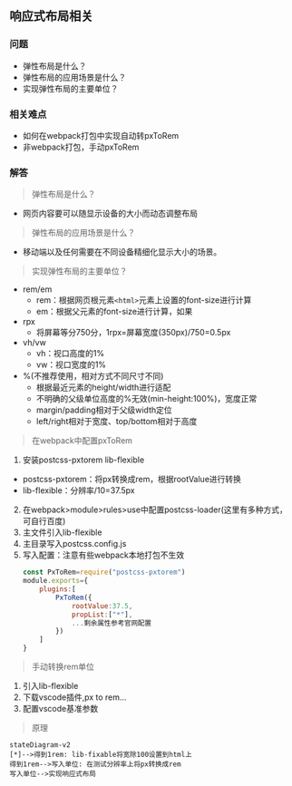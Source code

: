 ## 响应式布局相关

### 问题
+ 弹性布局是什么？
+ 弹性布局的应用场景是什么？
+ 实现弹性布局的主要单位？

### 相关难点
+ 如何在webpack打包中实现自动转pxToRem
+ 非webpack打包，手动pxToRem

### 解答
> 弹性布局是什么？  
- 网页内容要可以随显示设备的大小而动态调整布局

> 弹性布局的应用场景是什么？
- 移动端以及任何需要在不同设备精细化显示大小的场景。
  
> 实现弹性布局的主要单位？
- rem/em
  - rem：根据网页根元素`<html>`元素上设置的font-size进行计算
  - em：根据父元素的font-size进行计算，如果
- rpx
  - 将屏幕等分750分，1rpx=屏幕宽度(350px)/750=0.5px
- vh/vw
  - vh：视口高度的1%
  - vw：视口宽度的1%
- %(不推荐使用，相对方式不同尺寸不同)
  - 根据最近元素的height/width进行适配
  - 不明确的父级单位高度的%无效(min-height:100%)，宽度正常
  - margin/padding相对于父级width定位
  - left/right相对于宽度、top/bottom相对于高度

> 在webpack中配置pxToRem
1. 安装postcss-pxtorem lib-flexible
  - postcss-pxtorem：将px转换成rem，根据rootValue进行转换
  - lib-flexible：分辨率/10=37.5px
2. 在webpack>module>rules>use中配置postcss-loader(这里有多种方式，可自行百度)
3. 主文件引入lib-flexible
4. 主目录写入postcss.config.js
5. 写入配置：注意有些webpack本地打包不生效
    ```js
    const PxToRem=require("postcss-pxtorem")
    module.exports={
        plugins:[
            PxToRem({
                rootValue:37.5,
                propList:["*"],
                ...剩余属性参考官网配置
            })
        ]
    }
    ```

> 手动转换rem单位
1. 引入lib-flexible
2. 下载vscode插件,px to rem...
3. 配置vscode基准参数

> 原理
```mermaid
stateDiagram-v2
[*]-->得到1rem: lib-fixable将宽除100设置到html上
得到1rem-->写入单位: 在测试分辨率上将px转换成rem
写入单位-->实现响应式布局
```